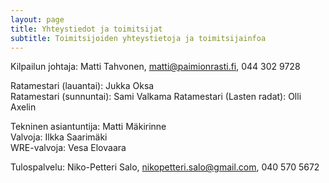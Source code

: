```yaml
---
layout: page
title: Yhteystiedot ja toimitsijat
subtitle: Toimitsijoiden yhteystietoja ja toimitsijainfoa
---
```


Kilpailun johtaja: Matti Tahvonen, matti@paimionrasti.fi, 044 302 9728

Ratamestari (lauantai): Jukka Oksa  
Ratamestari (sunnuntai): Sami Valkama
Ratamestari (Lasten radat): Olli Axelin

Tekninen asiantuntija: Matti Mäkirinne  
Valvoja: Ilkka Saarimäki  
WRE-valvoja: Vesa Elovaara

Tulospalvelu: Niko-Petteri Salo, nikopetteri.salo@gmail.com, ‭040 570 5672‬
